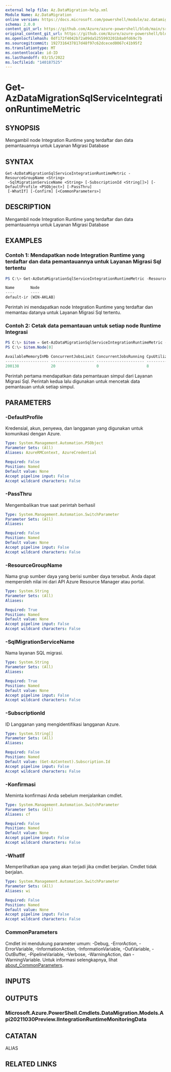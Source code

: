 ```yaml
---
external help file: Az.DataMigration-help.xml
Module Name: Az.DataMigration
online version: https://docs.microsoft.com/powershell/module/az.datamigration/get-azdatamigrationsqlserviceintegrationruntimemetric
schema: 2.0.0
content_git_url: https://github.com/Azure/azure-powershell/blob/main/src/DataMigration/DataMigration/help/Get-AzDataMigrationSqlServiceIntegrationRuntimeMetric.md
original_content_git_url: https://github.com/Azure/azure-powershell/blob/main/src/DataMigration/DataMigration/help/Get-AzDataMigrationSqlServiceIntegrationRuntimeMetric.md
ms.openlocfilehash: 0df172f4042b72a09da5255993201b8a0fd69c7b
ms.sourcegitcommit: 1927316437817d48f97c62dceced0067c41b95f2
ms.translationtype: MT
ms.contentlocale: id-ID
ms.lasthandoff: 03/15/2022
ms.locfileid: "140187525"
---
```

# Get-AzDataMigrationSqlServiceIntegrationRuntimeMetric

## SYNOPSIS
Mengambil node Integration Runtime yang terdaftar dan data pemantauannya untuk Layanan Migrasi Database

## SYNTAX

```
Get-AzDataMigrationSqlServiceIntegrationRuntimeMetric -ResourceGroupName <String>
 -SqlMigrationServiceName <String> [-SubscriptionId <String[]>] [-DefaultProfile <PSObject>] [-PassThru]
 [-WhatIf] [-Confirm] [<CommonParameters>]
```

## DESCRIPTION
Mengambil node Integration Runtime yang terdaftar dan data pemantauannya untuk Layanan Migrasi Database

## EXAMPLES

### Contoh 1: Mendapatkan node Integration Runtime yang terdaftar dan data pemantauannya untuk Layanan Migrasi Sql tertentu
```powershell
PS C:\> Get-AzDataMigrationSqlServiceIntegrationRuntimeMetric -ResourceGroupName "MyResourceGroup" -SqlMigrationServiceName "MySqlMigrationService" | Select *

Name       Node
----       ----
default-ir {WIN-AKLAB}
```

Perintah ini mendapatkan node Integration Runtime yang terdaftar dan memantau datanya untuk Layanan Migrasi Sql tertentu.

### Contoh 2: Cetak data pemantauan untuk setiap node Runtime Integrasi
```powershell
PS C:\> $item = Get-AzDataMigrationSqlServiceIntegrationRuntimeMetric -ResourceGroupName "MyResourceGroup" -SqlMigrationService "MySqlMigrationService"
PS C:\> $item.Node[0] 

AvailableMemoryInMb ConcurrentJobsLimit ConcurrentJobsRunning CpuUtilization MaxConcurrentJob NodeName     ReceivedByte     SentByte
------------------- ------------------- --------------------- -------------- ---------------- --------     ------------     --------
200138              20                  0                     8                               WIN-AKLAB    9.33309006690979 5.433871746063232
```

Perintah pertama mendapatkan data pemantauan simpul dari Layanan Migrasi Sql.
Perintah kedua lalu digunakan untuk mencetak data pemantauan untuk setiap simpul.

## PARAMETERS

### -DefaultProfile
Kredensial, akun, penyewa, dan langganan yang digunakan untuk komunikasi dengan Azure.

```yaml
Type: System.Management.Automation.PSObject
Parameter Sets: (All)
Aliases: AzureRMContext, AzureCredential

Required: False
Position: Named
Default value: None
Accept pipeline input: False
Accept wildcard characters: False
```

### -PassThru
Mengembalikan true saat perintah berhasil

```yaml
Type: System.Management.Automation.SwitchParameter
Parameter Sets: (All)
Aliases:

Required: False
Position: Named
Default value: None
Accept pipeline input: False
Accept wildcard characters: False
```

### -ResourceGroupName
Nama grup sumber daya yang berisi sumber daya tersebut.
Anda dapat memperoleh nilai ini dari API Azure Resource Manager atau portal.

```yaml
Type: System.String
Parameter Sets: (All)
Aliases:

Required: True
Position: Named
Default value: None
Accept pipeline input: False
Accept wildcard characters: False
```

### -SqlMigrationServiceName
Nama layanan SQL migrasi.

```yaml
Type: System.String
Parameter Sets: (All)
Aliases:

Required: True
Position: Named
Default value: None
Accept pipeline input: False
Accept wildcard characters: False
```

### -SubscriptionId
ID Langganan yang mengidentifikasi langganan Azure.

```yaml
Type: System.String[]
Parameter Sets: (All)
Aliases:

Required: False
Position: Named
Default value: (Get-AzContext).Subscription.Id
Accept pipeline input: False
Accept wildcard characters: False
```

### -Konfirmasi
Meminta konfirmasi Anda sebelum menjalankan cmdlet.

```yaml
Type: System.Management.Automation.SwitchParameter
Parameter Sets: (All)
Aliases: cf

Required: False
Position: Named
Default value: None
Accept pipeline input: False
Accept wildcard characters: False
```

### -WhatIf
Memperlihatkan apa yang akan terjadi jika cmdlet berjalan.
Cmdlet tidak berjalan.

```yaml
Type: System.Management.Automation.SwitchParameter
Parameter Sets: (All)
Aliases: wi

Required: False
Position: Named
Default value: None
Accept pipeline input: False
Accept wildcard characters: False
```

### CommonParameters
Cmdlet ini mendukung parameter umum: -Debug, -ErrorAction, -ErrorVariable, -InformationAction, -InformationVariable, -OutVariable, -OutBuffer, -PipelineVariable, -Verbose, -WarningAction, dan -WarningVariable. Untuk informasi selengkapnya, lihat [about_CommonParameters](http://go.microsoft.com/fwlink/?LinkID=113216).

## INPUTS

## OUTPUTS

### Microsoft.Azure.PowerShell.Cmdlets.DataMigration.Models.Api20211030Preview.IIntegrationRuntimeMonitoringData

## CATATAN

ALIAS

## RELATED LINKS
